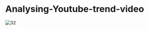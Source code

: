 # Analysing-Youtube-trend-video

![32](https://user-images.githubusercontent.com/39496126/111413333-a311a080-8710-11eb-979e-5bfe6fde7615.PNG)

